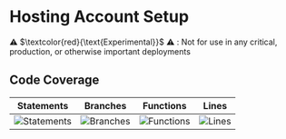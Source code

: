 
# Hosting Account Setup

⚠️ $\textcolor{red}{\text{Experimental}}$ ⚠️ : Not for use in any critical, production, or otherwise important deployments

## Code Coverage

| Statements                  | Branches                | Functions                 | Lines             |
| --------------------------- | ----------------------- | ------------------------- | ----------------- |
| ![Statements](https://img.shields.io/badge/statements-97.01%25-brightgreen.svg?style=flat) | ![Branches](https://img.shields.io/badge/branches-94.33%25-brightgreen.svg?style=flat) | ![Functions](https://img.shields.io/badge/functions-96.77%25-brightgreen.svg?style=flat) | ![Lines](https://img.shields.io/badge/lines-96.94%25-brightgreen.svg?style=flat) |

